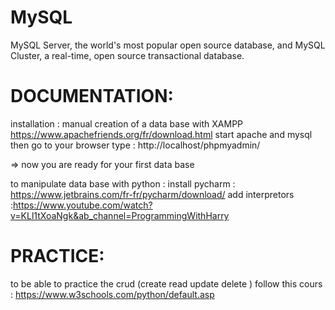 # MySQL
MySQL Server, the world's most popular open source database, and MySQL Cluster, a real-time, open source transactional database.

# DOCUMENTATION:

installation :
manual creation of a data base with XAMPP
https://www.apachefriends.org/fr/download.html
start apache and mysql
then go to your browser type : http://localhost/phpmyadmin/


 => now you are ready for your first data base 
 
 to manipulate data base with python :
 install pycharm :  https://www.jetbrains.com/fr-fr/pycharm/download/
add interpretors :https://www.youtube.com/watch?v=KLl1tXoaNgk&ab_channel=ProgrammingWithHarry

# PRACTICE:
to be able to practice the crud (create read update delete ) 
follow this cours : https://www.w3schools.com/python/default.asp
